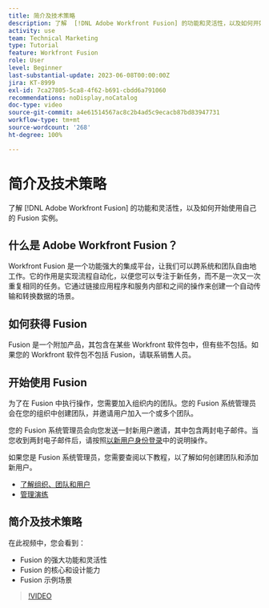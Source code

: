 ```yaml
---
title: 简介及技术策略
description: 了解  [!DNL Adobe Workfront Fusion] 的功能和灵活性，以及如何开始使用自己的 Fusion 实例。
activity: use
team: Technical Marketing
type: Tutorial
feature: Workfront Fusion
role: User
level: Beginner
last-substantial-update: 2023-06-08T00:00:00Z
jira: KT-8999
exl-id: 7ca27805-5ca8-4f62-b691-cbdd6a791060
recommendations: noDisplay,noCatalog
doc-type: video
source-git-commit: a4e61514567ac8c2b4ad5c9ecacb87bd83947731
workflow-type: tm+mt
source-wordcount: '268'
ht-degree: 100%

---
```


# 简介及技术策略

了解 [!DNL Adobe Workfront Fusion] 的功能和灵活性，以及如何开始使用自己的 Fusion 实例。

## 什么是 Adobe Workfront Fusion？

Workfront Fusion 是一个功能强大的集成平台，让我们可以跨系统和团队自由地工作。它的作用是实现流程自动化，以便您可以专注于新任务，而不是一次又一次重复相同的任务。它通过链接应用程序和服务内部和之间的操作来创建一个自动传输和转换数据的场景。

## 如何获得 Fusion

Fusion 是一个附加产品，其包含在某些 Workfront 软件包中，但有些不包括。如果您的 Workfront 软件包不包括 Fusion，请联系销售人员。

## 开始使用 Fusion

为了在 Fusion 中执行操作，您需要加入组织内的团队。您的 Fusion 系统管理员会在您的组织中创建团队，并邀请用户加入一个或多个团队。

您的 Fusion 系统管理员会向您发送一封新用户邀请，其中包含两封电子邮件。当您收到两封电子邮件后，请按照[以新用户身份登录](https://experienceleague.adobe.com/docs/workfront-learn/tutorials-workfront/fusion/welcome-to-workfront-fusion/log-in-as-a-new-user.html?lang=zh-Hans)中的说明操作。

如果您是 Fusion 系统管理员，您需要查阅以下教程，以了解如何创建团队和添加新用户。

* [了解组织、团队和用户](https://experienceleague.adobe.com/docs/workfront-learn/tutorials-workfront/fusion/workfront-fusion-administration/understand-organizations-teams-and-users.html?lang=zh-Hans)
* [管理演练](https://experienceleague.adobe.com/docs/workfront-learn/tutorials-workfront/fusion/workfront-fusion-administration/administration-walkthrough.html?lang=zh-Hans)

## 简介及技术策略

在此视频中，您会看到：

* Fusion 的强大功能和灵活性
* Fusion 的核心和设计能力
* Fusion 示例场景

>[!VIDEO](https://video.tv.adobe.com/v/335259/?quality=12&learn=on)
